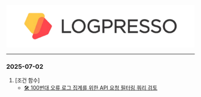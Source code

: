 ![easyme](ci_img/CI.svg)   

---
### 2025-07-02
1. [조건 함수]
    - [🛠 100번대 오류 로그 집계를 위한 API 요청 필터링 쿼리 검토](#https://github.com/Logpresso-SQL-Study/Logpresso-1.0version/blob/main/Condition%20Functions/Review_API_Request_Filtering_for_4xx_Error_Log_Aggregation.sql)
